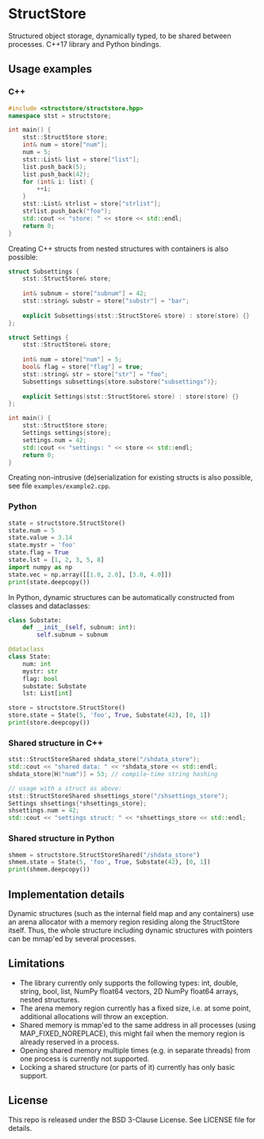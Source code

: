 # StructStore

Structured object storage, dynamically typed, to be shared between processes.
C++17 library and Python bindings.

## Usage examples

### C++

```c++
#include <structstore/structstore.hpp>
namespace stst = structstore;

int main() {
    stst::StructStore store;
    int& num = store["num"];
    num = 5;
    stst::List& list = store["list"];
    list.push_back(5);
    list.push_back(42);
    for (int& i: list) {
        ++i;
    }
    stst::List& strlist = store["strlist"];
    strlist.push_back("foo");
    std::cout << "store: " << store << std::endl;
    return 0;
}
```

Creating C++ structs from nested structures with containers is also possible:

```c++
struct Subsettings {
    stst::StructStore& store;
    
    int& subnum = store["subnum"] = 42;
    stst::string& substr = store["substr"] = "bar";
    
    explicit Subsettings(stst::StructStore& store) : store(store) {}
};

struct Settings {
    stst::StructStore& store;
    
    int& num = store["num"] = 5;
    bool& flag = store["flag"] = true;
    stst::string& str = store["str"] = "foo";
    Subsettings subsettings{store.substore("subsettings")};
    
    explicit Settings(stst::StructStore& store) : store(store) {}
};

int main() {
    stst::StructStore store;
    Settings settings{store};
    settings.num = 42;
    std::cout << "settings: " << store << std::endl;
    return 0;
}
```

Creating non-intrusive (de)serialization for existing structs is also possible,
see file `examples/example2.cpp`.

### Python

```python
state = structstore.StructStore()
state.num = 5
state.value = 3.14
state.mystr = 'foo'
state.flag = True
state.lst = [1, 2, 3, 5, 8]
import numpy as np
state.vec = np.array([[1.0, 2.0], [3.0, 4.0]])
print(state.deepcopy())
```

In Python, dynamic structures can be automatically constructed from classes and
dataclasses:

```python
class Substate:
    def __init__(self, subnum: int):
        self.subnum = subnum

@dataclass
class State:
    num: int
    mystr: str
    flag: bool
    substate: Substate
    lst: List[int]

store = structstore.StructStore()
store.state = State(5, 'foo', True, Substate(42), [0, 1])
print(store.deepcopy())
```

### Shared structure in C++

```c++
stst::StructStoreShared shdata_store("/shdata_store");
std::cout << "shared data: " << *shdata_store << std::endl;
shdata_store[H("num")] = 53; // compile-time string hashing

// usage with a struct as above:
stst::StructStoreShared shsettings_store("/shsettings_store");
Settings shsettings{*shsettings_store};
shsettings.num = 42;
std::cout << "settings struct: " << *shsettings_store << std::endl;
```

### Shared structure in Python

```python
shmem = structstore.StructStoreShared("/shdata_store")
shmem.state = State(5, 'foo', True, Substate(42), [0, 1])
print(shmem.deepcopy())
```

## Implementation details

Dynamic structures (such as the internal field map and any containers) use an
arena allocator with a memory region residing along the StructStore itself.
Thus, the whole structure including dynamic structures with pointers can be
mmap'ed by several processes.

## Limitations

* The library currently only supports the following types: int, double, string,
  bool, list, NumPy float64 vectors, 2D NumPy float64 arrays, nested structures.
* The arena memory region currently has a fixed size, i.e. at some point,
  additional allocations will throw an exception.
* Shared memory is mmap'ed to the same address in all processes (using
  MAP_FIXED_NOREPLACE), this might fail when the memory region is already
  reserved in a process.
* Opening shared memory multiple times (e.g. in separate threads) from one
  process is currently not supported.
* Locking a shared structure (or parts of it) currently has only basic support.

## License

This repo is released under the BSD 3-Clause License. See LICENSE file for
details.
